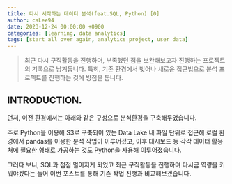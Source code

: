 ```yaml
---
title: 다시 시작하는 데이터 분석(feat.SQL, Python) [0]
author: csLee94
date: 2023-12-24 00:00:00 +0900
categories: [learning, data analytics]
tags: [start all over again, analytics project, user data]
---
```


> 최근 다시 구직활동을 진행하며, 부족했던 점을 보완해보고자 진행하는 프로젝트의 기록으로 남겨둡니다. 특히, 기존 환경에서 벗어나 새로운 접근법으로 분석 프로젝트를 진행하는 것에 방점을 둡니다.


## INTRODUCTION.

먼저, 이전 환경에서는 아래와 같은 구성으로 분석환경을 구축해두었습니다.

주로 Python을 이용해 S3로 구축되어 있는 Data Lake 내 파일 단위로 접근해 로컬 환경에서 pandas를 이용한 분석 작업이 이루어졌고, 이후 대시보드 등 각각 데이터 활용처에 필요한 형태로 가공하는 것도 Python을 사용해 이루어졌습니다.

그러다 보니, SQL과 점점 멀어지게 되었고 최근 구직활동을 진행하며 다시금 역량을 키워야겠다는 들어 이번 포스트를 통해 기존 작업 진행과 비교해보겠습니다.